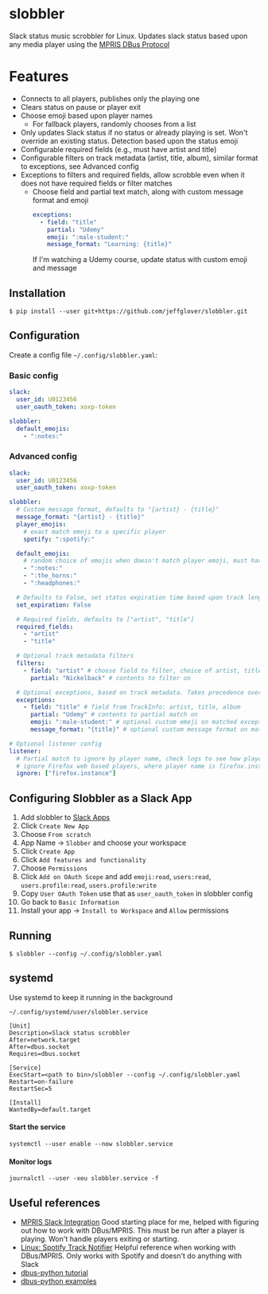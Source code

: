 # slobbler

Slack status music scrobbler for Linux. Updates slack status based upon any media player using the [MPRIS DBus Protocol](https://specifications.freedesktop.org/mpris-spec/latest/)

# Features

- Connects to all players, publishes only the playing one
- Clears status on pause or player exit
- Choose emoji based upon player names
  - For fallback players, randomly chooses from a list
- Only updates Slack status if no status or already playing is set. Won't override an existing status. Detection based upon the status emoji
- Configurable required fields (e.g., must have artist and title)
- Configurable filters on track metadata (artist, title, album), similar format to exceptions, see Advanced config
- Exceptions to filters and required fields, allow scrobble even when it does not have required fields or filter matches
  - Choose field and partial text match, along with custom message format and emoji
    ```yaml
    exceptions:
      - field: "title"
        partial: "Udemy"
        emoji: ":male-student:"
        message_format: "Learning: {title}"
    ```
    If I'm watching a Udemy course, update status with custom emoji and message

## Installation

`$ pip install --user git+https://github.com/jeffglover/slobbler.git`

## Configuration

Create a config file `~/.config/slobbler.yaml`:

### Basic config

```yaml
slack:
  user_id: U0123456
  user_oauth_token: xoxp-token

slobbler:
  default_emojis:
    - ":notes:"
```

### Advanced config

```yaml
slack:
  user_id: U0123456
  user_oauth_token: xoxp-token

slobbler:
  # Custom message format, defaults to "{artist} - {title}"
  message_format: "{artist} - {title}"
  player_emojis:
    # exact match emoji to a specific player
    spotify: ":spotify:"

  default_emojis:
    # random choice of emojis when doesn't match player emoji, must have at least one
    - ":notes:"
    - ":the_horns:"
    - ":headphones:"

  # Defaults to False, set status expiration time based upon track length if possible
  set_expiration: False

  # Required fields, defaults to ["artist", "title"]
  required_fields:
    - "artist"
    - "title"

  # Optional track metadata filters
  filters:
    - field: "artist" # choose field to filter, choice of artist, title, album
      partial: "Nickelback" # contents to filter on

  # Optional exceptions, based on track metadata. Takes precedence over required fields and filters
  exceptions:
    - field: "title" # field from TrackInfo: artist, title, album
      partial: "Udemy" # contents to partial match on
      emoji: ":male-student:" # optional custom emoji on matched exception
      message_format: "{title}" # optional custom message format on matched exception

# Optional listener config
listener:
  # Partial match to ignore by player name, check logs to see how player names show up
  # ignore Firefox web based players, where player name is firefox.instanceNNNN
  ignore: ["firefox.instance"]
```

## Configuring Slobbler as a Slack App

1. Add slobbler to [Slack Apps](https://api.slack.com/apps)
2. Click `Create New App`
3. Choose `From scratch`
4. App Name -> `Slobber` and choose your workspace
5. Click `Create App`
6. Click `Add features and functionality`
7. Choose `Permissions`
8. Click `Add on OAuth Scope` and add `emoji:read`, `users:read`, `users.profile:read`, `users.profile:write`
9. Copy `User OAuth Token` use that as `user_oauth_token` in slobbler config
10. Go back to `Basic Information`
11. Install your app -> `Install to Workspace` and `Allow` permissions

## Running

`$ slobbler --config ~/.config/slobbler.yaml`

## systemd

Use systemd to keep it running in the background

`~/.config/systemd/user/slobbler.service`

```
[Unit]
Description=Slack status scrobbler
After=network.target
After=dbus.socket
Requires=dbus.socket

[Service]
ExecStart=<path to bin>/slobbler --config ~/.config/slobbler.yaml
Restart=on-failure
RestartSec=5

[Install]
WantedBy=default.target
```

#### Start the service

`systemctl --user enable --now slobbler.service`

#### Monitor logs

`journalctl --user -xeu slobbler.service -f`

## Useful references

- [MPRIS Slack Integration](https://github.com/curtisgibby/mpris-slack-python)
  Good starting place for me, helped with figuring out how to work with DBus/MPRIS. This must be run after a player is playing. Won't handle players exiting or starting.
- [Linux: Spotify Track Notifier](https://muffinresearch.co.uk/linux-spotify-track-notifier-with-added-d-bus-love/)
  Helpful reference when working with DBus/MPRIS. Only works with Spotify and doesn't do anything with Slack
- [dbus-python tutorial](https://dbus.freedesktop.org/doc/dbus-python/tutorial.html)
- [dbus-python examples](https://gitlab.freedesktop.org/dbus/dbus-python/-/tree/master/examples)
